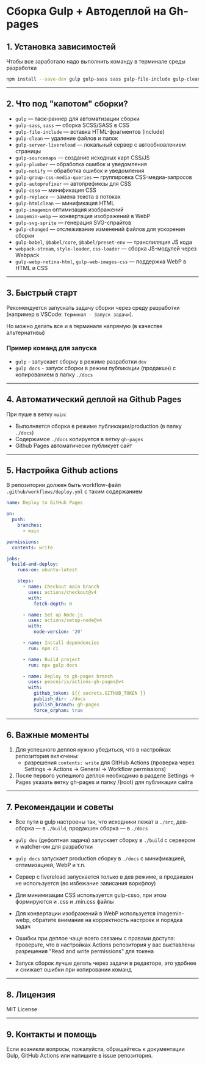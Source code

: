 # Сборка Gulp + Автодеплой на Gh-pages

## 1. Установка зависимостей

Чтобы все заработало надо выполнить команду в терминале среды разработки

```bash
npm install --save-dev gulp gulp-sass sass gulp-file-include gulp-clean gulp-server-livereload gulp-sourcemaps gulp-plumber gulp-notify gulp-group-css-media-queries gulp-autoprefixer gulp-csso gulp-replace gulp-htmlclean gulp-imagemin imagemin-webp gulp-svg-sprite gulp-changed gulp-babel @babel/core @babel/preset-env webpack-stream style-loader css-loader gulp-webp-retina-html gulp-web-images-css
```

---

## 2. Что под "капотом" сборки?

- `gulp` — таск-раннер для автоматизации сборки
- `gulp-sass`, `sass` — сборка SCSS/SASS в CSS
- `gulp-file-include` — вставка HTML-фрагментов (include)
- `gulp-clean` — удаление файлов и папок
- `gulp-server-livereload` — локальный сервер с автообновлением страницы
- `gulp-sourcemaps` — создание исходных карт CSS/JS
- `gulp-plumber` — обработка ошибок и уведомления
- `gulp-notify` — обработка ошибок и уведомления
- `gulp-group-css-media-queries` — группировка CSS-медиа-запросов
- `gulp-autoprefixer` — автопрефиксы для CSS
- `gulp-csso` — минификация CSS
- `gulp-replace` — замена текста в потоках
- `gulp-htmlclean` — минификация HTML
- `gulp-imagemin` оптимизация изображений
- `imagemin-webp` — конвертация изображений в WebP
- `gulp-svg-sprite` — генерация SVG-спрайтов
- `gulp-changed` — отслеживание изменений файлов для ускорения сборки
- `gulp-babel`, `@babel/core`, `@babel/preset-env` — транспиляция JS кода
- `webpack-stream`, `style-loader`, `css-loader` — сборка JS-модулей через Webpack
- `gulp-webp-retina-html`, `gulp-web-images-css` — поддержка WebP в HTML и CSS

---

## 3. Быстрый старт

Рекомендуется запускать задачу сборки через среду разработки (например в VSCode: `Терминал - Запуск задачи`).

Но можно делать все и в терминале напрямую (в качестве альтернативы)

### Пример команд для запуска

- `gulp` - запускает сборку в режиме разработки `dev`
- `gulp docs` - запуск сборки в режим публикации (продакшн) с копированием в папку `./docs`

---

## 4. Автоматический деплой на Github Pages

При пуше в ветку `main`:

- Выполняется сборка в режиме публикации/production (в папку `./docs`)
- Содержимое `./docs` копируется в ветку `gh-pages`
- Github Pages автоматически публикует сайт

---

## 5. Настройка Github actions

В репозитории должен быть workflow-файл `.github/workflows/deploy.yml` c таким содержанием

```yml
name: Deploy to GitHub Pages

on:
  push:
    branches:
      - main

permissions:
  contents: write

jobs:
  build-and-deploy:
    runs-on: ubuntu-latest

    steps:
      - name: Checkout main branch
        uses: actions/checkout@v4
        with:
          fetch-depth: 0

      - name: Set up Node.js
        uses: actions/setup-node@v4
        with:
          node-version: '20'

      - name: Install dependencies
        run: npm ci

      - name: Build project
        run: npx gulp docs

      - name: Deploy to gh-pages branch
        uses: peaceiris/actions-gh-pages@v4
        with:
          github_token: ${{ secrets.GITHUB_TOKEN }}
          publish_dir: ./docs
          publish_branch: gh-pages
          force_orphan: true

```
---
## 6. Важные моменты
1. Для успешного деплоя нужно убедиться, что в настройках репозитория включены:
    - разрешения `contents: write` для GitHub Actions (проверка через Settings -> Actions -> General -> Workflow permissions)
2. После первого успешного деплоя необходимо в разделе Settings -> Pages указать ветку gh-pages и папку /(root) для публикации сайта
---
## 7. Рекомендации и советы

- Все пути в gulp настроены так, что исходники лежат в `./src`, дев-сборка — в `./build`, продакшен сборка — в `./docs`

- `gulp dev` (дефолтная задача) запускает сборку в `./build` с сервером и watcher-ом для разработки

- `gulp docs` запускает production сборку в `./docs` с минификацией, оптимизацией, WebP и т.п.

- Сервер с livereload запускается только в дев режиме, в продакшен не используется (во избежание зависания воркфлоу)

- Для минимизации CSS используется gulp-csso, при этом формируются и .css и .min.css файлы

- Для конвертации изображений в WebP используется imagemin-webp, обратите внимание на корректность настроек и порядка задач

- Ошибки при деплое чаще всего связаны с правами доступа: проверьте, что в настройках Actions репозитория у вас выставлены разрешения "Read and write permissions" для токена

- Запуск сборок лучше делать через задачи в редакторе, это удобнее и снижает ошибки при копировании команд
---
## 8. Лицензия 

MIT License

---

## 9. Контакты  и помощь

Если возникли вопросы, пожалуйста, обращайтесь к документации Gulp, GitHub Actions или напишите в issue репозитория.
